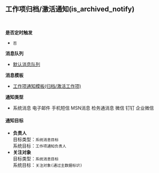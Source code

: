 ## 工作项归档/激活通知(is_archived_notify) <!-- {docsify-ignore-all} -->



<br>
<p class="panel-title"><b>是否定时触发</b></p>

* `否`

<p class="panel-title"><b>消息队列</b></p>

* [默认消息队列](index/notify_index)

<p class="panel-title"><b>消息模板</b></p>

* [工作项通知模板(归档/激活工作项)](index/notify_index?id=work_item_archive)

<p class="panel-title"><b>通知类型</b></p>

* <i class="fa fa-check-square"/></i> 系统消息 <i class="fa fa-square"/></i> 电子邮件 <i class="fa fa-square"/></i> 手机短信 <i class="fa fa-square"/></i> MSN消息 <i class="fa fa-square"/></i> 检务通消息 <i class="fa fa-square"/></i> 微信 <i class="fa fa-square"/></i> 钉钉 <i class="fa fa-square"/></i> 企业微信

#### 通知目标

* **负责人**<br>
  目标类型：`系统消息目标`<br>
  系统目标：`工作项通知负责人`
* **关注对象**<br>
  目标类型：`系统消息目标`<br>
  系统目标：`关注对象(通过主数据标识)`
